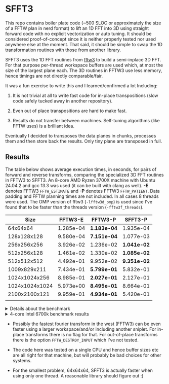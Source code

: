 # SFFT3

This repo contains boiler plate code (~500 SLOC or approximately the size of
a FFTW plan in nerd format) to lift an 1D FFT into 3D using straight
forward code with no explicit vectorization or auto tuning. It should
be considered proof-of-concept since it is neither properly tested nor
used anywhere else at the moment. That said, it should be simple to
swap the 1D transformation routines with those from another library.

SFFT3 uses the 1D FFT routines from [fftw3](https://www.fftw.org/) to
build a semi-inplace 3D FFT. For that purpose per-thread workspace
buffers are used which, at most the size of the largest plane
each. The 3D routines in FFTW3 use less memory, hence timings are not
directly comparable/fair.

It was a fun exercise to write this and I learned/confirmed a lot
Including:

1. It is not trivial at all to write fast code for in-place
   transpositions (slow code safely tucked away in another repository).

2. Even out of place transpositions are hard to make fast.

3. Results do not transfer between machines. Self-tuning algorithms
   (like FFTW uses) is a brilliant idea.

Eventually I decided to transposes the data planes in chunks,
processes them and then store back the results. Only tiny plane are
transposed in full.

## Results

The table below shows average execution times, in seconds, for pairs
of forward and reverse transforms, comparing the specialized 3D FFT
routines in FFTW3 to SFFT3. An 8-core AMD Ryzen 3700X machine with
Ubuntu 24.04.2 and gcc 13.3 was used (it can be built with clang as
well). **-E** denotes FFTW3 `FFTW_ESTIMATE` and **-P** denotes FFTW3
`FFTW_PATIENT`. Data padding and FFTW planning times are not
included. In all cases 8 threads were used. The OMP version of fftw3
(`-lfftw3d_omp`) is used since I've found that to be faster than the
threads version (`-fftw3f_threads`).

| Size           | FFTW3-E   | FFTW3-P       | SFFT3-P       |
|----------------|-----------|---------------|---------------|
| 64x64x64       | 1.285e-04 | **1.183e-04** | 1.935e-04     |
| 128x128x128    | 9.580e-04 | **7.151e-04** | 1.077e-03     |
| 256x256x256    | 3.926e-02 | 1.236e-02     | **1.041e-02** |
| 512x256x128    | 1.461e-02 | 1.330e-02     | **1.085e-02** |
| 512x512x512    | 4.492e-01 | 9.952e-02     | **9.351e-02** |
| 1009x829x211   | 7.434e-01 | **5.799e-01** | 5.832e-01     |
| 1024x1024x256  | 8.985e-01 | **2.027e-01** | 2.127e-01     |
| 1024x1024x1024 | 5.973e+00 | **8.495e-01** | 8.664e-01     |
| 2100x2100x121  | 9.959e-01 | **4.934e-01** | 5.420e-01     |
|                |           |               |               |

<details><summary>Details about the benchmark</summary>

``` shell
make
args="--warmup 10 --benchmark 30  --verbose 2 --patient"
th=8
OMP_NUM_THREADS=${th} ./test_sfft3 --m 64 --n 64 --p 64 ${args}
OMP_NUM_THREADS=${th} ./test_sfft3 --m 128 --n 128 --p 128 ${args}
OMP_NUM_THREADS=${th} ./test_sfft3 --m 256 --n 256 --p 256 ${args}
OMP_NUM_THREADS=${th} ./test_sfft3 --m 512 --n 256 --p 128 ${args}
OMP_NUM_THREADS=${th} ./test_sfft3 --m 512 --n 512 --p 512 ${args}
OMP_NUM_THREADS=${th} ./test_sfft3 --m 1009 --n 829 --p 211 ${args}
OMP_NUM_THREADS=${th} ./test_sfft3 --m 1024 --n 1024 --p 256 ${args}
OMP_NUM_THREADS=${th} ./test_sfft3 --m 1024 --n 1024 --p 1024 ${args}
OMP_NUM_THREADS=${th} ./test_sfft3 --m 2100 --n 2100 --p 121 ${args}
```
</details>


<details><summary>4-core Intel 6700k benchmark results</summary>

This machine has 256 kB L2. `-M` stands for `FFTW_MEASURE`.

| Size           | FFTW3-M       | SFFT3-M       |
|----------------|---------------|---------------|
| 128x128x128    | **1.517e-03** | 2.717e-03 |
| 256x256x256    | **2.152e-02** | 2.254e-02 |
| 512x256x128    | **1.982e-02** | 2.179e-02 |
| 512x512x512    | 1.960e-01     | **1.820e-01** |
| 1009x829x211   | 1.853e+00     | **1.832e+00** |
| 1024x1024x256  | 3.949e-01     | **3.723e-01** |
| 1024x1024x1024 | 1.705e+00     | **1.640e+00** |
| 2100x2100x121  | **9.696e-01** | 1.110e+00  |
|                |               |  |

compiled and ran with:

``` shell
CFLAGS="-DSFFT3_L2=256000" make -B
args="--warmup 5 --benchmark 20"
th=4
OMP_NUM_THREADS=${th} ./test_sfft3 --m 128 --n 128 --p 128 ${args} --warmup 10
OMP_NUM_THREADS=${th} ./test_sfft3 --m 256 --n 256 --p 256 ${args}
OMP_NUM_THREADS=${th} ./test_sfft3 --m 512 --n 256 --p 128 ${args}
OMP_NUM_THREADS=${th} ./test_sfft3 --m 512 --n 512 --p 512 ${args}
OMP_NUM_THREADS=${th} ./test_sfft3 --m 1009 --n 829 --p 211 ${args}
OMP_NUM_THREADS=${th} ./test_sfft3 --m 1024 --n 1024 --p 256 ${args}
OMP_NUM_THREADS=${th} ./test_sfft3 --m 1024 --n 1024 --p 1024 ${args}
OMP_NUM_THREADS=${th} ./test_sfft3 --m 2100 --n 2100 --p 121 ${args}
```

</details>


- Possibly the fastest fourier transform in the west (FFTW3) can be
  even faster using a larger workspace/and/or including another
  sniplet. For in-place transforms there is no flag for that. For
  out-of-place transforms there is the option `FFTW_DESTROY_INPUT`
  which I've not tested.

- The code here was tested on a single CPU and hence buffer sizes etc
  are all right for that machine, but will probably be bad choices for
  other systems.

- For the smallest problem, 64x64x64, SFFT3 is actually faster when
  using only one thread. A reasonable library should figure out :)
